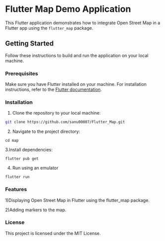 # Flutter Map Demo Application

This Flutter application demonstrates how to integrate Open Street Map in a Flutter app using the `flutter_map` package.

## Getting Started

Follow these instructions to build and run the application on your local machine.

### Prerequisites

Make sure you have Flutter installed on your machine. For installation instructions, refer to the [Flutter documentation](https://flutter.dev/docs/get-started/install).

### Installation

1. Clone the repository to your local machine:

```bash
git clone https://github.com/sanu00007/Flutter_Map.git
```
2. Navigate to the project directory:
```
cd map
```
3.Install dependencies:
```
flutter pub get
```
4. Run using an emulator
```
flutter run
```
### Features

1)Displaying Open Street Map in Flutter using the flutter_map package.

2)Adding markers to the map.   

### License

This project is licensed under the MIT License.
